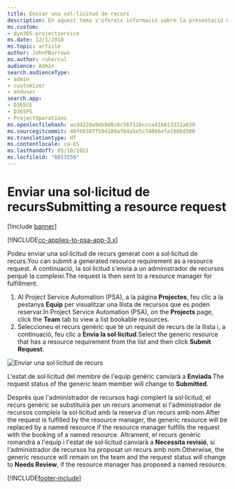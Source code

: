 ```yaml
---
title: Enviar una sol·licitud de recurs
description: En aquest tema s'ofereix informació sobre la presentació d'una sol·licitud d'un recurs del projecte.
ms.custom:
- dyn365-projectservice
ms.date: 12/1/2018
ms.topic: article
author: JohnPBurrows
ms.author: ruhercul
audience: Admin
search.audienceType:
- admin
- customizer
- enduser
search.app:
- D365CE
- D365PS
- ProjectOperations
ms.openlocfilehash: acdd228a9eb9d6c6c56f126ccca416613332a838
ms.sourcegitcommit: 40f68387f594180af64a5e5c748b6efa188bd300
ms.translationtype: HT
ms.contentlocale: ca-ES
ms.lasthandoff: 05/10/2021
ms.locfileid: "6013159"
---
```

# <a name="submitting-a-resource-request"></a><span data-ttu-id="8c8f8-103">Enviar una sol·licitud de recurs</span><span class="sxs-lookup"><span data-stu-id="8c8f8-103">Submitting a resource request</span></span>

[!include [banner](../includes/psa-now-project-operations.md)]

[!INCLUDE[cc-applies-to-psa-app-3.x](../includes/cc-applies-to-psa-app-3x.md)]

<span data-ttu-id="8c8f8-104">Podeu enviar una sol·licitud de recurs generat com a sol·licitud de recurs.</span><span class="sxs-lookup"><span data-stu-id="8c8f8-104">You can submit a generated resource requirement as a resource request.</span></span> <span data-ttu-id="8c8f8-105">A continuació, la sol·licitud s'envia a un administrador de recursos perquè la compleixi.</span><span class="sxs-lookup"><span data-stu-id="8c8f8-105">The request is then sent to a resource manager for fulfillment.</span></span>

1. <span data-ttu-id="8c8f8-106">Al Project Service Automation (PSA), a la pàgina **Projectes**, feu clic a la pestanya **Equip** per visualitzar una llista de recursos que es poden reservar.</span><span class="sxs-lookup"><span data-stu-id="8c8f8-106">In Project Service Automation (PSA), on the **Projects** page, click the **Team** tab to view a list bookable resources.</span></span> 
2. <span data-ttu-id="8c8f8-107">Seleccioneu el recurs genèric que té un requisit de recurs de la llista i, a continuació, feu clic a **Envia la sol·licitud**.</span><span class="sxs-lookup"><span data-stu-id="8c8f8-107">Select the generic resource that has a resource requirement from the list and then click **Submit Request**.</span></span>

![Enviar una sol·licitud de recurs](media/RM-how-to-18.png)

<span data-ttu-id="8c8f8-109">L'estat de sol·licitud del membre de l'equip genèric canviarà a **Enviada**.</span><span class="sxs-lookup"><span data-stu-id="8c8f8-109">The request status of the generic team member will change to **Submitted**.</span></span>

<span data-ttu-id="8c8f8-110">Després que l'administrador de recursos hagi complert la sol·licitud, el recurs genèric se substituirà per un recurs anomenat si l'administrador de recursos compleix la sol·licitud amb la reserva d'un recurs amb nom.</span><span class="sxs-lookup"><span data-stu-id="8c8f8-110">After the request is fulfilled by the resource manager, the generic resource will be replaced by a named resource if the resource manager fulfills the request with the booking of a named resource.</span></span> <span data-ttu-id="8c8f8-111">Altrament, el recurs genèric romandrà a l'equip i l'estat de sol·licitud canviarà a **Necessita revisió**, si l'administrador de recursos ha proposat un recurs amb nom.</span><span class="sxs-lookup"><span data-stu-id="8c8f8-111">Otherwise, the generic resource will remain on the team and the request status will change to **Needs Review**, if the resource manager has proposed a named resource.</span></span>


[!INCLUDE[footer-include](../includes/footer-banner.md)]